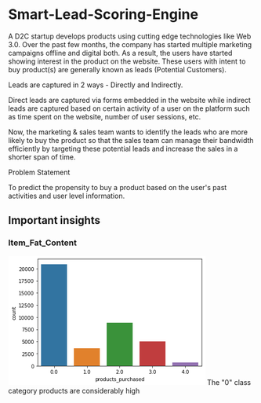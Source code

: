 # Smart-Lead-Scoring-Engine


A D2C startup develops products using cutting edge technologies like Web 3.0. Over the past few months, the company has started multiple marketing campaigns offline and digital both. As a result, the users have started showing interest in the product on the website. These users with intent to buy product(s) are generally known as leads (Potential Customers). 

Leads are captured in 2 ways - Directly and Indirectly. 

Direct leads are captured via forms embedded in the website while indirect leads are captured based on certain activity of a user on the platform such as time spent on the website, number of user sessions, etc.

Now, the marketing & sales team wants to identify the leads who are more likely to buy the product so that the sales team can manage their bandwidth efficiently by targeting these potential leads and increase the sales in a shorter span of time.

Problem Statement

To predict the propensity to buy a product based on the user's past activities and user level information.

## Important insights
### Item_Fat_Content

<img src="https://github.com/sasikirankaye/Smart-Lead-Scoring-Engine/blob/main/Images/Products_purchased.png">
The "0" class category products are considerably high
